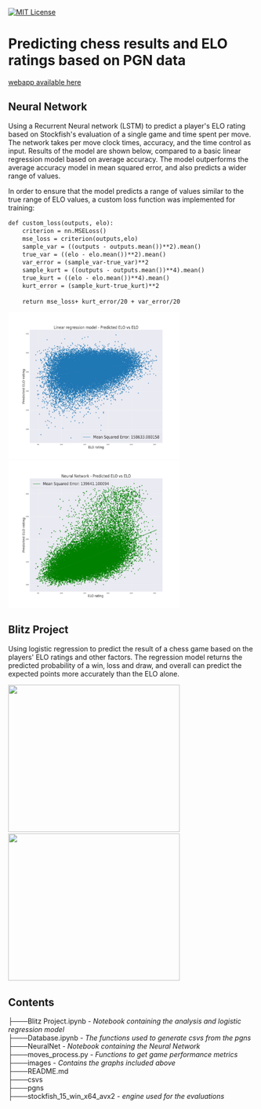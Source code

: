 [![MIT License](https://img.shields.io/badge/License-MIT-green.svg)](https://choosealicense.com/licenses/mit/)
# Predicting chess results and ELO ratings based on PGN data
[webapp available here](http://webapp-external14-dev.eu-west-1.elasticbeanstalk.com)

## Neural Network
Using a Recurrent Neural network (LSTM) to predict a player's ELO rating based on Stockfish's evaluation of a single game and time spent per move. The network takes per move clock times, accuracy, and the time control as input. Results of the model are shown below, compared to a basic linear regression model based on average accuracy. The model outperforms the average accuracy model in mean squared error, and also predicts a wider range of values.

In order to ensure that the model predicts a range of values similar to the true range of ELO values, a custom loss function was implemented for training:
```
def custom_loss(outputs, elo):
    criterion = nn.MSELoss()
    mse_loss = criterion(outputs,elo)
    sample_var = ((outputs - outputs.mean())**2).mean()
    true_var = ((elo - elo.mean())**2).mean()
    var_error = (sample_var-true_var)**2
    sample_kurt = ((outputs - outputs.mean())**4).mean()
    true_kurt = ((elo - elo.mean())**4).mean()
    kurt_error = (sample_kurt-true_kurt)**2

    return mse_loss+ kurt_error/20 + var_error/20
```

<p float="left">
<img src=https://github.com/ktadgh/chessnet_webapp/blob/master/baseline.png width="350" height="300" /> &nbsp;&nbsp;&nbsp;&nbsp;&nbsp;&nbsp;&nbsp;&nbsp;&nbsp;&nbsp;&nbsp;
<img src=https://github.com/ktadgh/chessnet_webapp/blob/master/nn.png width="350" height="300" />
 </p>

## Blitz Project
Using logistic regression to predict the result of a chess game based on the players' ELO ratings and other factors.
The regression model returns the predicted probability of a win, loss and draw, and overall can predict the expected points more accurately
than the ELO alone.

<p float="left">
<img src=https://github.com/ktadgh/chessnet/blob/main/images/ELO_acc.png width="350" height="300" /> &nbsp;&nbsp;&nbsp;&nbsp;&nbsp;&nbsp;&nbsp;&nbsp;&nbsp;&nbsp;&nbsp;
<img src=https://github.com/ktadgh/chessnet/blob/main/images/Model_acc.png width="350" height="300" />
 </p>


## Contents
├───Blitz Project.ipynb - *Notebook containing the analysis and logistic regression model*\
├───Database.ipynb - *The functions used to generate csvs from the pgns* \
├───NeuralNet - *Notebook containing the Neural Network* \
├───moves_process.py - *Functions to get game performance metrics*\
├───images - *Contains the graphs included above*\
├───README.md\
├───csvs\
├───pgns\
├───stockfish_15_win_x64_avx2 - *engine used for the evaluations*



